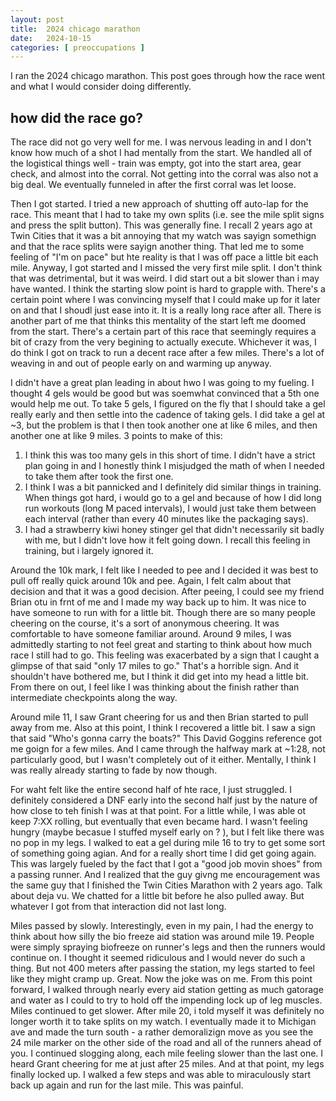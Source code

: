 ```yaml
---
layout: post
title:  2024 chicago marathon
date:   2024-10-15
categories: [ preoccupations ]
---
```


I ran the 2024 chicago marathon. This post goes through
how the race went and what I would consider doing differently.

## how did the race go?
The race did not go very well for me. I was nervous leading in
and I don't know how much of a shot I had mentally from the
start. We handled all of the logistical things well - train was
empty, got into the start area, gear check, and almost into the 
corral. Not getting into the corral was also not a big deal. 
We eventually funneled in after the first corral was let loose. 

Then I got started. I tried a new approach of shutting off 
auto-lap for the race. This meant that I had to take my own
splits (i.e. see the mile split signs and press the split button).
This was generally fine. I recall 2 years ago at Twin Cities that
it was a bit annoying that my watch was sayign somethign and that 
the race splits were sayign another thing. That led me to some
feeling of "I'm on pace" but hte reality is that I was off pace
a little bit each mile. Anyway, I got started and I missed
the very first mile split. I don't think that was detrimental,
but it was weird. I did start out a bit slower than i may have 
wanted. I think the starting slow point is hard to grapple with. 
There's a certain point where I was convincing myself that I 
could make up for it later on and that I shoudl just ease into
it. It is a really long race after all. There is another part of
me that thinks this mentality of the start left me doomed from 
the start. There's a certain part of this race that seemingly
requires a bit of crazy from the very begining to actually
execute. Whichever it was, I do think I got on track to run
a decent race after a few miles. There's a lot of weaving in
and out of people early on and warming up anyway.

I didn't have a great plan leading in about hwo I was going 
to my fueling. I thought 4 gels would be good but was soemwhat
convinced that a 5th one would help me out. To take 5 gels, 
I figured on the fly that I should take a gel really early and
then settle into the cadence of taking gels. I did take a gel
at ~3, but the problem is that I then took another one at 
like 6 miles, and then another one at like 9 miles. 3 points to
make of this:
1. I think this was too many gels in this short of time. I didn't
have a strict plan going in and I honestly think I misjudged
the math of when I needed to take them after took the first one.
1. I think I was a bit pannicked and I definitely did similar
things in training. When things got hard, i would go to a gel 
and because of how I did long run workouts (long M paced intervals),
I would just take them between each interval (rather than every
40 minutes like the packaging says).
1. I had a strawberry kiwi honey stinger gel that didn't 
necessarily sit badly with me, but I didn't love how it felt
going down. I recall this feeling in training, but i largely 
ignored it.

Around the 10k mark, I felt like I needed to pee and I decided it was
best to pull off really quick around 10k and pee. Again, I felt
calm about that decision and that it was a good decision. After
peeing, I could see my friend Brian otu in frnt of me and I made
my way back up to him. It was nice to have someone to run with for a 
little bit. Though there are so many people cheering on the course,
it's a sort of anonymous cheering. It was comfortable to have
someone familiar around. Around 9 miles, I was admittedly starting
to not feel great and starting to think about how much race I still
had to go. This feeling was exacerbated by a sign that I caught a
glimpse of that said "only 17 miles to go." That's a horrible sign.
And it shouldn't have bothered me, but I think it did get into
my head a little bit. From there on out, I feel like I was thinking
about the finish rather than intermediate checkpoints along the way.

Around mile 11, I saw Grant cheering for us and then Brian started
to pull away from me. Also at this point, I think I recovered a 
little bit. I saw a sign that said "Who's gonna carry the boats?" 
This David Goggins reference got me goign for a few miles. And 
I came through the halfway mark at ~1:28, not particularly good,
but I wasn't completely out of it either. Mentally, I think
I was really already starting to fade by now though.

For waht felt like the entire second half of hte race, I just
struggled. I definitely considered a DNF early into the second half
just by the nature of how close to teh finish I was at that point.
For a little while, I was able ot keep 7:XX rolling,
but eventually that even became hard. I wasn't feeling hungry
(maybe becasue I stuffed myself early on ? ), but I felt like there
was no pop in my legs. I walked to eat a gel during mile 16 to
try to get some sort of something going agian. And for a really
short time I did get going again. This was largely fueled
by the fact that I got a "good job movin shoes" from a passing
runner. And I realized that the guy givng me encouragement 
was the same guy that I finished the Twin Cities Marathon
with 2 years ago. Talk about deja vu. We chatted for a little bit
before he also pulled away. But whatever I got from that
interaction did not last long. 

Miles passed by slowly. Interestingly, even in my pain, I had the 
energy to think about how silly the bio freeze aid station was around
mile 19. People were simply spraying biofreeze on runner's legs 
and then the runners would continue on. I thought it seemed 
ridiculous and I would never do such a thing. But not 400 meters
after passing the station, my legs started to feel like they might
cramp up. Great. Now the joke was on me. From this point forward, 
I walked through nearly every aid station getting as much gatorage and
water as I could to try to hold off the impending lock up of 
leg muscles. Miles continued to get slower. After mile 20, i told
myself it was definitely no longer worth it to take splits on 
my watch. I eventually made it to Michigan ave and made the turn 
south - a rather demoralizign move as you see the 24 mile marker
on the other side of the road and all of the runners ahead of you.
I continued slogging along, each mile feeling slower than the last
one. I heard Grant cheering for me at just after 25 miles. And
at that point, my legs finally locked up. I walked a few steps
and was able to miraculously start back up again and run for the
last mile. This was painful.
